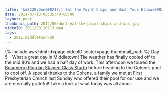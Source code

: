 ```yaml
---
title: '&#8220;Don&#8217;t Eat the Paint Chips and Wash Your Elbows&#8221;'
date: 2011-07-13T00:35:40+00:00
layout: post
thumbnail_path: 2014/06/dont-eat-the-paint-chips-and-was.jpg
videoID: 2011/20110713.mp4
tags:
  - 2011-middletown-oh
---
```

{% include aws.html id=page.videoID poster=page.thumbnail_path %}
Day 5 &#8211; What a great day in Middletown! The weather has finally cooled off to the mid 80&#8217;s and we had a half day of work. This afternoon we toured the <a href="http://www.beauverre.net/" target="_blank">BeauVerre Riordan Stained Glass Studio</a> before heading to the Cohen&#8217;s pool to cool off. A special thanks to the Cohens, a family we met at First Presbyterian Church last Sunday who offered their pool for our use and we are eternally grateful! Take a look at what today was all about&#8230;